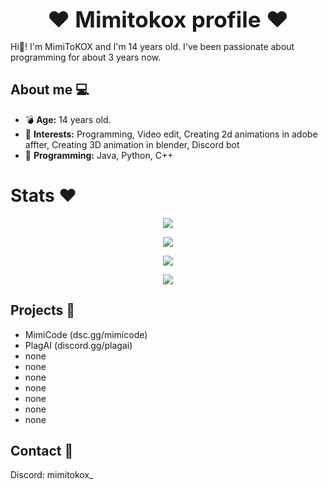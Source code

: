 <div align="center">
  <p style="font-size: 2.5em; font-weight: bold; margin: 0;">❤️ Mimitokox profile ❤️</p>
</div>

Hi👋! I'm MimiToKOX and I'm 14 years old. I've been passionate about programming for about 3 years now.

## About me 💻

- 💣 **Age:** 14 years old.
- 🔫 **Interests:** Programming, Video edit, Creating 2d animations in adobe affter, Creating 3D animation in blender, Discord bot
- 🔮 **Programming:** Java, Python, C++ 

# Stats ❤️  

<div align="center">
  <p><img src="https://github-readme-stats.vercel.app/api?username=MimiToKox&show_icons=true&theme=radical"/></p>
  <p><img src="https://github-readme-stats.vercel.app/api/wakatime?username=MimiToKOX&theme=radical&layout=compact"/></p>
  <p><img src="https://github-readme-stats.vercel.app/api/top-langs/?username=MimiToKox&layout=compact&theme=radical"/></p>
  <p><img src="https://wakatime.com/badge/user/5140a17f-48c5-4343-b03e-3906507f2edc.svg"/></p>
</div>


## Projects 📑

- MimiCode (dsc.gg/mimicode)
- PlagAI (discord.gg/plagai)
- none
- none
- none
- none
- none
- none
- none

## Contact 📛

Discord: mimitokox_
